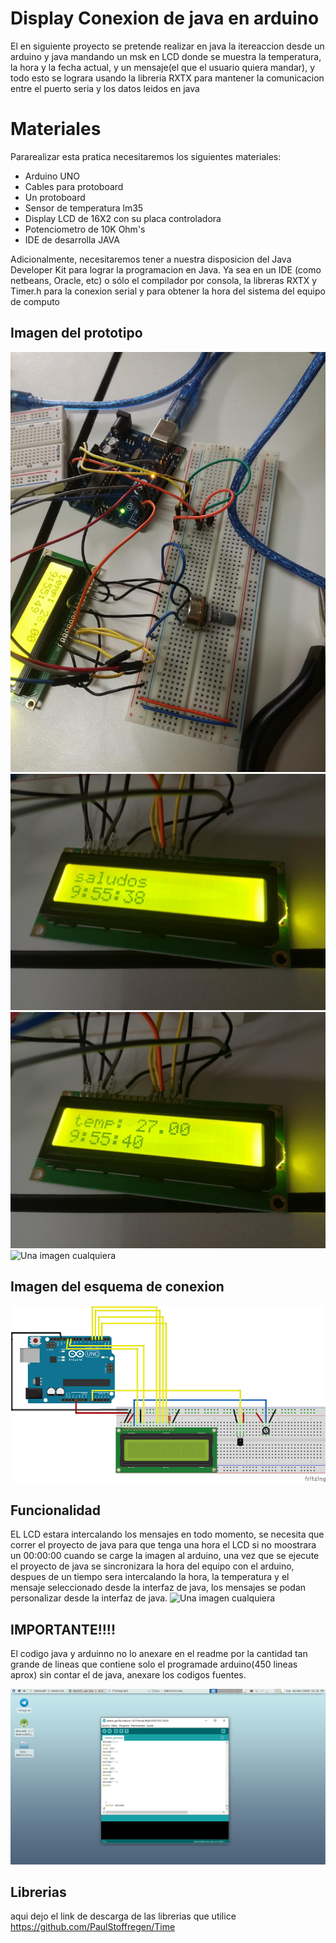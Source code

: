 # Display Conexion de java en arduino
El en siguiente proyecto se pretende realizar en java la itereaccion desde un arduino y java mandando un msk en LCD donde se muestra la temperatura, la hora y la fecha actual, y un mensaje(el que el usuario quiera mandar), y todo esto se lograra usando la libreria RXTX para mantener la comunicacion entre el puerto seria y los datos leidos en java

# Materiales
Pararealizar esta pratica necesitaremos los siguientes materiales:
* Arduino UNO
* Cables para protoboard
* Un protoboard
* Sensor de temperatura lm35
* Display LCD de 16X2 con su placa controladora
* Potenciometro de 10K Ohm's
* IDE de desarrolla JAVA

Adicionalmente, necesitaremos tener a nuestra disposicion del Java Developer Kit para lograr la programacion en Java.
Ya sea en un IDE (como netbeans, Oracle, etc) o sólo el compilador por consola, la libreras RXTX y Timer.h para la 
conexion serial y para obtener la hora del sistema del equipo de computo

## Imagen del prototipo
![Una imagen cualquiera](Evidencia1.jpg "Evidencia")
![Una imagen cualquiera](Evidencia2.jpg "Evidencia")
![Una imagen cualquiera](Evidencia3.jpg "Evidencia")
![Una imagen cualquiera](java.jpg "Evidencia")

## Imagen del esquema de conexion
![Una imagen cualquiera](LCD.jpg "Esquema")

## Funcionalidad
EL LCD estara intercalando los mensajes en todo momento, se necesita que correr el proyecto de java para que tenga una hora
el LCD si no moostrara un 00:00:00 cuando se carge la imagen al arduino, una vez que se ejecute el proyecto de java se sincronizara la hora del equipo con el arduino, despues de un tiempo sera intercalando la hora, la temperatura y el mensaje seleccionado desde la interfaz de java, los mensajes se podan personalizar desde la interfaz de java.
![Una imagen cualquiera](java.jpg "Evidencia")

## IMPORTANTE!!!!
El  codigo java y arduinno no lo anexare en el readme por la cantidad tan grande de lineas que contiene solo el programade arduino(450 lineas aprox) sin contar el de java, anexare los codigos fuentes.

![Una imagen cualquiera](entorno.jpg "entorno")

## Librerias
aqui dejo el link de descarga de las librerias que utilice
https://github.com/PaulStoffregen/Time
